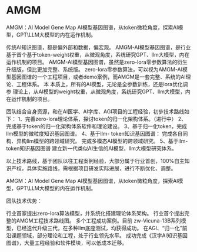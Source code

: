 # AMGM
AMGM：AI Model Gene Map
AI模型基因图谱，从token微粒角度，探索AI模型，GPT\LLM大模型的内在运作机制。

传统AI知识图谱，都是偏外部和数据，偏宏观。
AMGM-AI模型基因图谱，是行业基于首个基于token-weight权重，从微观角度，系统研究GPT、llm大模型，内在运作机制的项目。
AMGM-AI模型基因图谱，虽然是zero-lora零参数算法的衍生升级版，但比更加完整、系统版。
zero-lora零参数算法，可以视为AMGM-AI模型基因图谱的一个工程项目，或者demo案例，而AMGM是一套完整、系统的AI理论、工程体系。
本
本质上，所有的AI模型，无论是全参数训练，还是lora优化调参
理论上，从AI模型的weight权重，从微观角度，系统研究GPT、llm大模型，内在运作机制的项目。

团队结合自身资源，和在AI医学、AI字库、AGI项目的工程经验，初步技术路线如下：
1、完善zero-lora理论体系，探讨token的归一化架构体系。（进行中）
2、完成基于token的归一化架构体系软件和理论建设。
3、基于归一化token，完成llm模型的微粒度知识基因图谱。
4、基于llm- token知识基因图谱：
	完成各自同构、异构llm模型的跨领域研究。
	完成多模态AI模型的跨领域研究。
5、基于llm- token知识基因图谱
	建立新一代类似AI生信的AI模型，llm大模型研究体系。

以上技术路线，基于团队以往工程案例经验，大部分属于行业首创，100%自主知识产权，具体实施路线，需根据项目研发实际进展，进行不断优化、调整。

AMGM：AI Model Gene Map
AI模型基因图谱，从token微粒角度，探索AI模型，GPT\LLM大模型的内在运作机制。

团队技术优势：

行业首家提出zero-lora算法模型，并系统化搭建理论体系架构。
行业首个提出完整的AMGM工程技术路线图。
多个工程成功案例。目前 zw-Vicuna-13B系列模型，已经迭代升级三代，在多种llm底座测试，均获得成功。
在AGI、“归一化”前沿课题领域，部分理论和工程，处于行业领先水平。
成功完成《汉字AI知识基因图谱》，大量工程经验和软件模块，可以低成本迁移。
